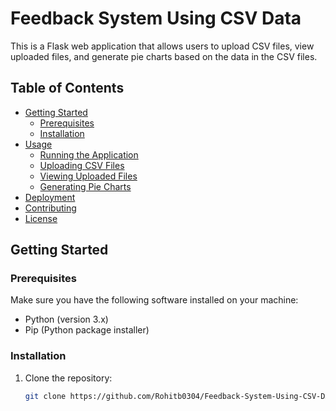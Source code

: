 # Feedback System Using CSV Data

This is a Flask web application that allows users to upload CSV files, view uploaded files, and generate pie charts based on the data in the CSV files.

## Table of Contents

- [Getting Started](#getting-started)
  - [Prerequisites](#prerequisites)
  - [Installation](#installation)
- [Usage](#usage)
  - [Running the Application](#running-the-application)
  - [Uploading CSV Files](#uploading-csv-files)
  - [Viewing Uploaded Files](#viewing-uploaded-files)
  - [Generating Pie Charts](#generating-pie-charts)
- [Deployment](#deployment)
- [Contributing](#contributing)
- [License](#license)

## Getting Started

### Prerequisites

Make sure you have the following software installed on your machine:

- Python (version 3.x)
- Pip (Python package installer)

### Installation

1. Clone the repository:

   ```bash
   git clone https://github.com/Rohitb0304/Feedback-System-Using-CSV-DATA.git
